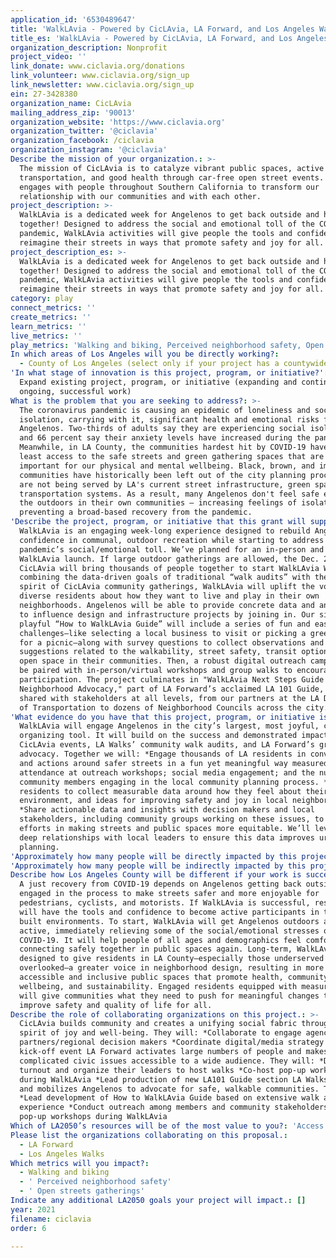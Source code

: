 ```yaml
---
application_id: '6530489647'
title: 'WalkLAvia - Powered by CicLAvia, LA Forward, and Los Angeles Walks'
title_es: 'WalkLAvia - Powered by CicLAvia, LA Forward, and Los Angeles Walks'
organization_description: Nonprofit
project_video: ''
link_donate: www.ciclavia.org/donations
link_volunteer: www.ciclavia.org/sign_up
link_newsletter: www.ciclavia.org/sign_up
ein: 27-3428380
organization_name: CicLAvia
mailing_address_zip: '90013'
organization_website: 'https://www.ciclavia.org'
organization_twitter: '@ciclavia'
organization_facebook: /ciclavia
organization_instagram: '@ciclavia'
Describe the mission of your organization.: >-
  The mission of CicLAvia is to catalyze vibrant public spaces, active
  transportation, and good health through car-free open street events. CicLAvia
  engages with people throughout Southern California to transform our
  relationship with our communities and with each other.
project_description: >-
  WalkLAvia is a dedicated week for Angelenos to get back outside and have fun
  together! Designed to address the social and emotional toll of the COVID-19
  pandemic, WalkLAvia activities will give people the tools and confidence to
  reimagine their streets in ways that promote safety and joy for all.
project_description_es: >-
  WalkLAvia is a dedicated week for Angelenos to get back outside and have fun
  together! Designed to address the social and emotional toll of the COVID-19
  pandemic, WalkLAvia activities will give people the tools and confidence to
  reimagine their streets in ways that promote safety and joy for all.
category: play
connect_metrics: ''
create_metrics: ''
learn_metrics: ''
live_metrics: ''
play_metrics: 'Walking and biking, Perceived neighborhood safety, Open streets gatherings'
In which areas of Los Angeles will you be directly working?:
  - County of Los Angeles (select only if your project has a countywide benefit)
'In what stage of innovation is this project, program, or initiative?': >-
  Expand existing project, program, or initiative (expanding and continuing
  ongoing, successful work)
What is the problem that you are seeking to address?: >-
  The coronavirus pandemic is causing an epidemic of loneliness and social
  isolation, carrying with it, significant health and emotional risks for all
  Angelenos. Two-thirds of adults say they are experiencing social isolation,
  and 66 percent say their anxiety levels have increased during the pandemic.
  Meanwhile, in LA County, the communities hardest hit by COVID-19 have the
  least access to the safe streets and green gathering spaces that are so
  important for our physical and mental wellbeing. Black, brown, and immigrant
  communities have historically been left out of the city planning process and
  are not being served by LA's current street infrastructure, green spaces, and
  transportation systems. As a result, many Angelenos don't feel safe enjoying
  the outdoors in their own communities — increasing feelings of isolation and
  preventing a broad-based recovery from the pandemic.
'Describe the project, program, or initiative that this grant will support to address the problem identified.': >-
  WalkLAvia is an engaging week-long experience designed to rebuild Angelenos’
  confidence in communal, outdoor recreation while starting to address the
  pandemic’s social/emotional toll. We’ve planned for an in-person and virtual
  WalkLAvia launch. If large outdoor gatherings are allowed, the Dec. 2021
  CicLAvia will bring thousands of people together to start WalkLAvia Week. By
  combining the data-driven goals of traditional “walk audits” with the joyful
  spirit of CicLAvia community gatherings, WalkLAvia will uplift the voices of
  diverse residents about how they want to live and play in their own
  neighborhoods. Angelenos will be able to provide concrete data and anecdotes
  to influence design and infrastructure projects by joining in. Our simple yet
  playful “How to WalkLAvia Guide” will include a series of fun and easy
  challenges—like selecting a local business to visit or picking a green spot
  for a picnic—along with survey questions to collect observations and
  suggestions related to the walkability, street safety, transit options, and
  open space in their communities. Then, a robust digital outreach campaign will
  be paired with in-person/virtual workshops and group walks to encourage
  participation. The project culminates in "WalkLAvia Next Steps Guide to
  Neighborhood Advocacy," part of LA Forward’s acclaimed LA 101 Guide, and data
  shared with stakeholders at all levels, from our partners at the LA Department
  of Transportation to dozens of Neighborhood Councils across the city.
'What evidence do you have that this project, program, or initiative is or will be successful, and how will you define and measure success?': >-
  WalkLAvia will engage Angelenos in the city’s largest, most joyful, community
  organizing tool. It will build on the success and demonstrated impact of
  CicLAvia events, LA Walks’ community walk audits, and LA Forward’s grassroots
  advocacy. Together we will: *Engage thousands of LA residents in conversations
  and actions around safer streets in a fun yet meaningful way measured by:
  attendance at outreach workshops; social media engagement; and the number of
  community members engaging in the local community planning process. *Survey
  residents to collect measurable data around how they feel about their built
  environment, and ideas for improving safety and joy in local neighborhoods.
  *Share actionable data and insights with decision makers and local
  stakeholders, including community groups working on these issues, to aid their
  efforts in making streets and public spaces more equitable. We’ll leverage our
  deep relationships with local leaders to ensure this data improves urban
  planning.
'Approximately how many people will be directly impacted by this project, program, or initiative?': '50000'
'Approximately how many people will be indirectly impacted by this project, program, or initiative?': '500000'
Describe how Los Angeles County will be different if your work is successful.: >-
  A just recovery from COVID-19 depends on Angelenos getting back outside and
  engaged in the process to make streets safer and more enjoyable for
  pedestrians, cyclists, and motorists. If WalkLAvia is successful, residents
  will have the tools and confidence to become active participants in their
  built environments. To start, WalkLAvia will get Angelenos outdoors and
  active, immediately relieving some of the social/emotional stresses of
  COVID-19. It will help people of all ages and demographics feel comfortable
  connecting safely together in public spaces again. Long-term, WalkLAvia is
  designed to give residents in LA County—especially those underserved and
  overlooked—a greater voice in neighborhood design, resulting in more
  accessible and inclusive public spaces that promote health, community
  wellbeing, and sustainability. Engaged residents equipped with measurable data
  will give communities what they need to push for meaningful changes that
  improve safety and quality of life for all.
Describe the role of collaborating organizations on this project.: >-
  CicLAvia builds community and creates a unifying social fabric through a
  spirit of joy and well-being. They will: *Collaborate to engage agency
  partners/regional decision makers *Coordinate digital/media strategy *Host
  kick-off event LA Forward activates large numbers of people and makes
  complicated civic issues accessible to a wide audience. They will: *Drive
  turnout and organize their leaders to host walks *Co-host pop-up workshops
  during WalkLAvia *Lead production of new LA101 Guide section LA Walks trains
  and mobilizes Angelenos to advocate for safe, walkable communities. They will:
  *Lead development of How to WalkLAvia Guide based on extensive walk audit
  experience *Conduct outreach among members and community stakeholders *Co-host
  pop-up workshops during WalkLAvia
Which of LA2050’s resources will be of the most value to you?: 'Access to the LA2050 community,Volunteer recruitment'
Please list the organizations collaborating on this proposal.:
  - LA Forward
  - Los Angeles Walks
Which metrics will you impact?:
  - Walking and biking
  - ' Perceived neighborhood safety'
  - ' Open streets gatherings'
Indicate any additional LA2050 goals your project will impact.: []
year: 2021
filename: ciclavia
order: 6

---
```

